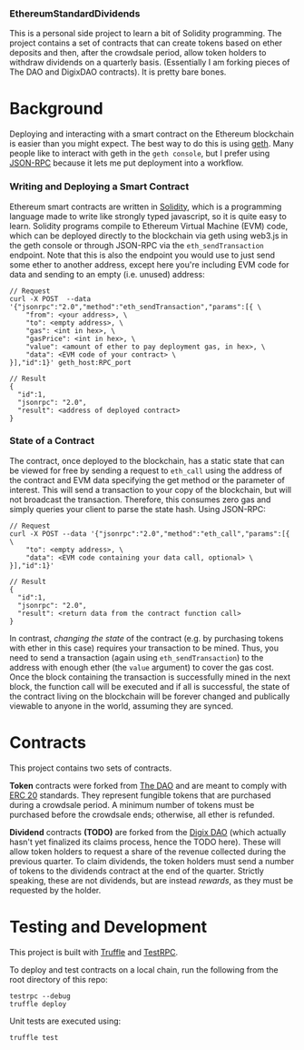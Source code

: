 ### EthereumStandardDividends

This is a personal side project to learn a bit of Solidity programming. The project contains a set of contracts that can create tokens based on ether deposits and then, after the crowdsale period, allow token holders to withdraw dividends on a quarterly basis. (Essentially I am forking pieces of The DAO and DigixDAO contracts). It is pretty bare bones.

# Background

Deploying and interacting with a smart contract on the Ethereum blockchain is easier than you might expect. The best way to do this is using [geth](https://github.com/ethereum/go-ethereum/wiki/Geth). Many people like to interact with geth in the `geth console`, but I prefer using [JSON-RPC](https://github.com/ethereum/wiki/wiki/JSON-RPC) because it lets me put deployment into a workflow.

### Writing and Deploying a Smart Contract

Ethereum smart contracts are written in [Solidity](http://solidity.readthedocs.io/en/latest/), which is a programming language made to write like strongly typed javascript, so it is quite easy to learn. Solidity programs compile to Ethereum Virtual Machine (EVM) code, which can be deployed directly to the blockchain via geth using web3.js in the geth console or through JSON-RPC via the `eth_sendTransaction` endpoint. Note that this is also the endpoint you would use to just send some ether to another address, except here you're including EVM code for data and sending to an empty (i.e. unused) address:

    // Request
    curl -X POST  --data '{"jsonrpc":"2.0","method":"eth_sendTransaction","params":[{ \
        "from": <your address>, \
        "to": <empty address>, \
        "gas": <int in hex>, \
        "gasPrice": <int in hex>, \
        "value": <amount of ether to pay deployment gas, in hex>, \
        "data": <EVM code of your contract> \
    }],"id":1}' geth_host:RPC_port

    // Result
    {
      "id":1,
      "jsonrpc": "2.0",
      "result": <address of deployed contract>
    }

### State of a Contract

The contract, once deployed to the blockchain, has a static state that can be viewed for free by sending a request to `eth_call` using the address of the contract and EVM data specifying the get method or the parameter of interest. This will send a transaction to your copy of the blockchain, but will not broadcast the transaction. Therefore, this consumes zero gas and simply queries your client to parse the state hash. Using JSON-RPC:

    // Request
    curl -X POST --data '{"jsonrpc":"2.0","method":"eth_call","params":[{ \
        "to": <empty address>, \
        "data": <EVM code containing your data call, optional> \
    }],"id":1}'

    // Result
    {
      "id":1,
      "jsonrpc": "2.0",
      "result": <return data from the contract function call>
    }

In contrast, *changing the state* of the contract (e.g. by purchasing tokens with ether in this case) requires your transaction to be mined. Thus, you need to send a transaction (again using `eth_sendTransaction`) to the address with enough ether (the `value` argument) to cover the gas cost. Once the block containing the transaction is successfully mined in the next block, the function call will be executed and if all is successful, the state of the contract living on the blockchain will be forever changed and publically viewable to anyone in the world, assuming they are synced. 

# Contracts

This project contains two sets of contracts. 

**Token** contracts were forked from [The DAO](https://github.com/slockit/DAO) and are meant to comply with [ERC 20](https://github.com/ethereum/EIPs/issues/20) standards. They represent fungible tokens that are purchased during a crowdsale period. A minimum number of tokens must be purchased before the crowdsale ends; otherwise, all ether is refunded. 

**Dividend** contracts **(TODO)** are forked from the [Digix DAO](https://github.com/DigixGlobal/digixdao-contracts) (which actually hasn't yet finalized its claims process, hence the TODO here). These will allow token holders to request a share of the revenue collected during the previous quarter. To claim dividends, the token holders must send a number of tokens to the dividends contract at the end of the quarter. Strictly speaking, these are not dividends, but are instead *rewards*, as they must be requested by the holder.

# Testing and Development

This project is built with [Truffle](https://github.com/ConsenSys/truffle) and [TestRPC](https://github.com/ethereumjs/testrpc).

To deploy and test contracts on a local chain, run the following from the root directory of this repo:

    testrpc --debug
    truffle deploy

Unit tests are executed using:

    truffle test

